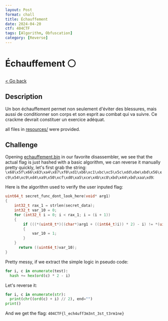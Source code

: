 ```yaml
---
layout: Post
format: chall
title: Échauffement
date: 2024-04-20
ctf: 404CTF
tags: [Algorithm, Obfuscation]
category: [Reverse]
---
```

# Échauffement ⚪

<a class="back-link" href="../../">< Go back</a>

## Description

Un bon échauffement permet non seulement d'éviter des blessures, mais aussi de conditionner son corps et son esprit au combat qui va suivre. Ce crackme devrait constituer un exercice adéquat.

all files in [resources/](./resources) were provided.

## Challenge

Opening [echauffement.bin](resources/echauffement.bin) in our favorite disassembler, we see that the actual flag is just hashed with a basic algorithm, we can reverse it manually pretty quickly, let's first grab the string: `\x68\x5f\x66\x83\xa4\x87\xf0\xd1\xb6\xc1\xbc\xc5\x5c\xdd\xbe\xbd\x56\xc9\x54\xc9\xd4\xa9\x50\xcf\xd0\xa5\xce\x4b\xc8\xbd\x44\xbd\xaa\xd9`:

Here is the algorithm used to verify the user inputed flag:

```c
uint64_t secret_func_dont_look_here(void* arg1)
{
    int32_t rax_1 = strlen(secret_data);
    int32_t var_10 = 0;
    for (int32_t i = 0; i < rax_1; i = (i + 1))
    {
        if (((*(uint8_t*)((char*)arg1 + ((int64_t)i)) * 2) - i) != *(uint8_t*)(((int64_t)i) + secret_data))
        {
            var_10 = 1;
        }
    }
      return ((uint64_t)var_10);
}
```

Pretty messy, if we extract the simple logic in pseudo code:

```py
for i, c in enumerate(test):
  hash += hex(ord(c) * 2 - i)
```

Let's reverse it:

```py
for i, c in enumerate(str):
  print(chr((ord(c) + i) // 2), end="")
print()
```

And we get the flag: `404CTF{l_ech4uff3m3nt_3st_t3rm1ne}`
